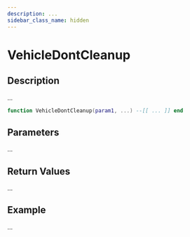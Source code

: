 ```yaml
---
description: ...
sidebar_class_name: hidden
---
```


# VehicleDontCleanup

## Description

...

```lua
function VehicleDontCleanup(param1, ...) --[[ ... ]] end
```

## Parameters

...

## Return Values

...

## Example

...

